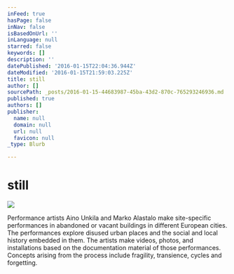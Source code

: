 ```yaml
---
inFeed: true
hasPage: false
inNav: false
isBasedOnUrl: ''
inLanguage: null
starred: false
keywords: []
description: ''
datePublished: '2016-01-15T22:04:36.944Z'
dateModified: '2016-01-15T21:59:03.225Z'
title: still
author: []
sourcePath: _posts/2016-01-15-44683987-45ba-43d2-870c-765293246936.md
published: true
authors: []
publisher:
  name: null
  domain: null
  url: null
  favicon: null
_type: Blurb

---
```

# still
![](https://the-grid-user-content.s3-us-west-2.amazonaws.com/b07b341a-c33b-41e7-91b0-cad4be06ce43.jpg)

Performance artists Aino Unkila and Marko Alastalo make site-specific 
performances in abandoned or vacant buildings in different European 
cities. The performances explore disused urban places and the social and
local history embedded in them. The artists make videos, photos, and 
installations based on the documentation material of those performances.
Concepts arising from the process include fragility, transience, cycles
and forgetting.